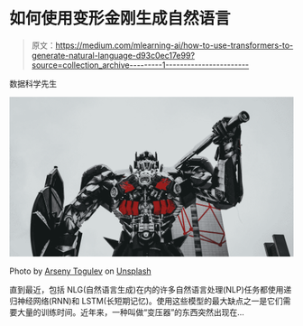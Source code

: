 # 如何使用变形金刚生成自然语言

> 原文：<https://medium.com/mlearning-ai/how-to-use-transformers-to-generate-natural-language-d93c0ec17e99?source=collection_archive---------1----------------------->

数据科学先生

![](img/ae9782023838ca12734c30da6d1b6ace.png)

Photo by [Arseny Togulev](https://unsplash.com/@tetrakiss?utm_source=medium&utm_medium=referral) on [Unsplash](https://unsplash.com?utm_source=medium&utm_medium=referral)

直到最近，包括 NLG(自然语言生成)在内的许多自然语言处理(NLP)任务都使用递归神经网络(RNN)和 LSTM(长短期记忆)。使用这些模型的最大缺点之一是它们需要大量的训练时间。近年来，一种叫做“变压器”的东西突然出现在…